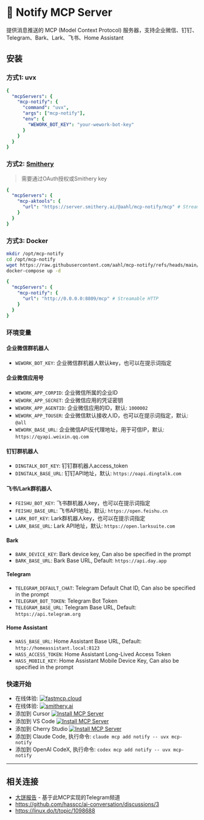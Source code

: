 # 💬 Notify MCP Server

<!-- mcp-name: io.github.aahl/mcp-notify -->

提供消息推送的 MCP (Model Context Protocol) 服务器，支持企业微信、钉钉、Telegram、Bark、Lark、飞书、Home Assistant


## 安装

### 方式1: uvx
```yaml
{
  "mcpServers": {
    "mcp-notify": {
      "command": "uvx",
      "args": ["mcp-notify"],
      "env": {
        "WEWORK_BOT_KEY": "your-wework-bot-key"
      }
    }
  }
}
```

### 方式2: [Smithery](https://smithery.ai/server/@aahl/mcp-notify)
> 需要通过OAuth授权或Smithery key

```yaml
{
  "mcpServers": {
    "mcp-aktools": {
      "url": "https://server.smithery.ai/@aahl/mcp-notify/mcp" # Streamable HTTP
    }
  }
}
```

### 方式3: Docker
```bash
mkdir /opt/mcp-notify
cd /opt/mcp-notify
wget https://raw.githubusercontent.com/aahl/mcp-notify/refs/heads/main/docker-compose.yml
docker-compose up -d
```
```yaml
{
  "mcpServers": {
    "mcp-notify": {
      "url": "http://0.0.0.0:8809/mcp" # Streamable HTTP
    }
  }
}
```


### 环境变量

#### 企业微信群机器人
- `WEWORK_BOT_KEY`: 企业微信群机器人默认key，也可以在提示词指定

#### 企业微信应用号
- `WEWORK_APP_CORPID`: 企业微信所属的企业ID
- `WEWORK_APP_SECRET`: 企业微信应用的凭证密钥
- `WEWORK_APP_AGENTID`: 企业微信应用的ID，默认: `1000002`
- `WEWORK_APP_TOUSER`: 企业微信默认接收人ID，也可以在提示词指定，默认: `@all`
- `WEWORK_BASE_URL`: 企业微信API反代理地址，用于可信IP，默认: `https://qyapi.weixin.qq.com`

#### 钉钉群机器人
- `DINGTALK_BOT_KEY`: 钉钉群机器人access_token
- `DINGTALK_BASE_URL`: 钉钉API地址，默认: `https://oapi.dingtalk.com`

#### 飞书/Lark群机器人
- `FEISHU_BOT_KEY`: 飞书群机器人key，也可以在提示词指定
- `FEISHU_BASE_URL`: 飞书API地址，默认: `https://open.feishu.cn`
- `LARK_BOT_KEY`: Lark群机器人key，也可以在提示词指定
- `LARK_BASE_URL`: Lark API地址，默认: `https://open.larksuite.com`

#### Bark
- `BARK_DEVICE_KEY`: Bark device key, Can also be specified in the prompt
- `BARK_BASE_URL`: Bark Base URL, Default: `https://api.day.app`

#### Telegram
- `TELEGRAM_DEFAULT_CHAT`: Telegram Default Chat ID, Can also be specified in the prompt
- `TELEGRAM_BOT_TOKEN`: Telegram Bot Token
- `TELEGRAM_BASE_URL`: Telegram Base URL, Default: `https://api.telegram.org`

#### Home Assistant
- `HASS_BASE_URL`: Home Assistant Base URL, Default: `http://homeassistant.local:8123`
- `HASS_ACCESS_TOKEN`: Home Assistant Long-Lived Access Token
- `HASS_MOBILE_KEY`: Home Assistant Mobile Device Key, Can also be specified in the prompt


### 快速开始
- 在线体验: [![fastmcp.cloud](https://img.shields.io/badge/Cloud-+?label=FastMCP)](https://fastmcp.cloud/xiaomi/notify/chat)
- 在线体验: [![smithery.ai](https://smithery.ai/badge/@aahl/mcp-notify)](https://smithery.ai/server/@aahl/mcp-notify)
- 添加到 Cursor [![Install MCP Server](https://cursor.com/deeplink/mcp-install-dark.svg)](https://cursor.com/zh/install-mcp?name=notify&config=eyJjb21tYW5kIjoidXZ4IiwiYXJncyI6WyJtY3Atbm90aWZ5Il19)
- 添加到 VS Code [![Install MCP Server](https://img.shields.io/badge/VS_Code-+?label=Add+MCP+Server&color=0098FF)](https://insiders.vscode.dev/redirect?url=vscode:mcp/install%3F%7B%22name%22%3A%22notify%22%2C%22command%22%3A%22uvx%22%2C%22args%22%3A%5B%22mcp-notify%22%5D%7D)
- 添加到 Cherry Studio [![Install MCP Server](https://img.shields.io/badge/Cherry_Studio-+?label=Add+MCP+Server&color=FF5F5F)](https://gitee.com/link?target=cherrystudio%3A%2F%2Fmcp%2Finstall%3Fservers%3DeyJtY3BTZXJ2ZXJzIjp7Im5vdGlmeSI6eyJjb21tYW5kIjoidXZ4IiwiYXJncyI6WyJtY3Atbm90aWZ5Il19fX0%3D)
- 添加到 Claude Code, 执行命令: `claude mcp add notify -- uvx mcp-notify`
- 添加到 OpenAI CodeX, 执行命令: `codex mcp add notify -- uvx mcp-notify`

------

## 相关连接
- [大饼报告](https://t.me/s/mcpBtc) - 基于此MCP实现的Telegram频道
- https://github.com/hasscc/ai-conversation/discussions/3
- https://linux.do/t/topic/1098688
